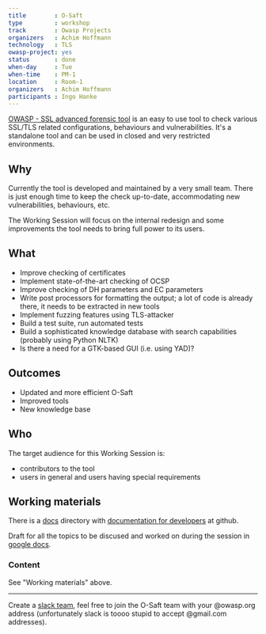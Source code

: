 ```yaml
---
title        : O-Saft
type         : workshop
track        : Owasp Projects
organizers   : Achim Hoffmann
technology   : TLS
owasp-project: yes
status       : done
when-day     : Tue
when-time    : PM-1
location     : Room-1
organizers   : Achim Hoffmann
participants : Ingo Hanke
---
```


[OWASP - SSL advanced forensic tool](https://www.owasp.org/index.php/O-Saft) is an easy to use tool to check various SSL/TLS related configurations, behaviours and vulnerabilities.
It's a standalone tool and can be used in closed and very restricted environments.

## Why

Currently the tool is developed and maintained by a very small team. There is just enough time to keep the check up-to-date, accommodating new vulnerabilities, behaviours, etc.

The Working Session will focus on the internal redesign and some improvements the tool needs to bring full power to its users.

## What

- Improve checking of certificates
- Implement state-of-the-art checking of OCSP
- Improve checking of DH parameters and EC parameters
- Write post processors for formatting the output; a lot of code is already there, it needs to be extracted in new tools
- Implement fuzzing features using TLS-attacker
- Build a test suite, run automated tests
- Build a sophisticated knowledge database with search capabilities (probably using Python NLTK)
- Is there a need for a GTK-based GUI (i.e. using YAD)?

## Outcomes

- Updated and more efficient O-Saft
- Improved tools
- New knowledge base

## Who

The target audience for this Working Session is:

- contributors to the tool
- users in general and users having special requirements

## Working materials

There is a [docs](https://github.com/OWASP/O-Saft/tree/master/docs) directory with [documentation for developers](https://github.com/OWASP/O-Saft/) at github.

Draft for all the topics to be discused and worked on during the session in [google docs](https://docs.google.com/a/owasp.org/document/d/1He_hXRegxOYSqzgIT1jc50sTxATe6Tv4CoghnpI6R_4/edit?usp=sharing).

### Content

See "Working materials" above.

---

Create a [slack team](https://o-saft.slack.com/), feel free to join the O-Saft team with your @owasp.org address (unfortunately slack is toooo stupid to accept @gmail.com addresses).

